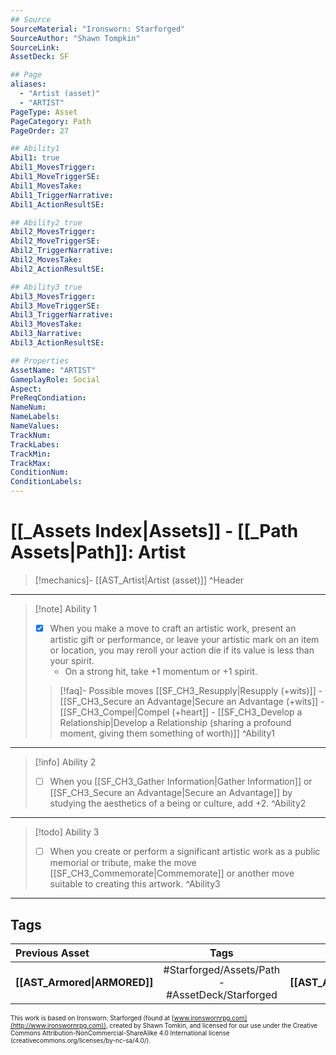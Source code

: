 ```yaml
---
## Source
SourceMaterial: "Ironsworn: Starforged"
SourceAuthor: "Shawn Tompkin"
SourceLink: 
AssetDeck: SF

## Page
aliases:
  - "Artist (asset)"
  - "ARTIST"
PageType: Asset
PageCategory: Path
PageOrder: 27

## Ability1
Abil1: true
Abil1_MovesTrigger:
Abil1_MoveTriggerSE:
Abil1_MovesTake:
Abil1_TriggerNarrative:
Abil1_ActionResultSE:

## Ability2 true
Abil2_MovesTrigger:
Abil2_MoveTriggerSE:
Abil2_TriggerNarrative:
Abil2_MovesTake:
Abil2_ActionResultSE:

## Ability3 true
Abil3_MovesTrigger:
Abil3_MoveTriggerSE:
Abil3_TriggerNarrative:
Abil3_MovesTake:
Abil3_Narrative:
Abil3_ActionResultSE:

## Properties
AssetName: "ARTIST"
GameplayRole: Social
Aspect:
PreReqCondiation: 
NameNum:
NameLabels:
NameValues:
TrackNum:
TrackLabes:
TrackMin:
TrackMax:
ConditionNum:
ConditionLabels:
---
```

# [[_Assets Index|Assets]] - [[_Path Assets|Path]]: Artist
> [!mechanics]- [[AST_Artist|Artist (asset)]] ^Header
___
> [!note] Ability 1
> - [x] When you make a move to craft an artistic work, present an artistic gift or performance, or leave your artistic mark on an item or location, you may reroll your action die if its value is less than your spirit.
> 	- On a strong hit, take +1 momentum or +1 spirit. 
> > [!faq]- Possible moves
> > [[SF_CH3_Resupply|Resupply (+wits)]] - [[SF_CH3_Secure an Advantage|Secure an Advantage (+wits]] - [[SF_CH3_Compel|Compel (+heart]] - [[SF_CH3_Develop a Relationship|Develop a Relationship (sharing a profound moment, giving them something of worth)]] ^Ability1
___
> [!info] Ability 2
> - [ ] When you [[SF_CH3_Gather Information|Gather Information]] or [[SF_CH3_Secure an Advantage|Secure an Advantage]] by studying the aesthetics of a being or culture, add +2. ^Ability2
___
> [!todo] Ability 3
> - [ ] When you create or perform a significant artistic work as a public memorial or tribute, make the move [[SF_CH3_Commemorate|Commemorate]] or another move suitable to creating this artwork. ^Ability3
___

## Tags
| Previous Asset | Tags | Next Asset |
| :--- | :---: | ---: |
| **[[AST_Armored\|ARMORED]]** | #Starforged/Assets/Path - #AssetDeck/Starforged | **[[AST_Augmented\|AUGMENTED]]** |

<font size=-2>This work is based on Ironsworn: Starforged (found at [www.ironswornrpg.com](http://www.ironswornrpg.com)), created by Shawn Tomkin, and licensed for our use under the Creative Commons Attribution-NonCommercial-ShareAlike 4.0 International license  (creativecommons.org/licenses/by-nc-sa/4.0/).</font>